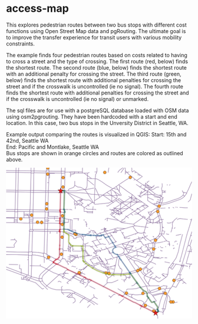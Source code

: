 # access-map

This explores pedestrian routes between two bus stops with different cost functions using Open Street Map data and pgRouting. The ultimate goal is to improve the transfer experience for transit users with various mobility constraints.

The example finds four pedestrian routes based on costs related to having to cross a street and the type of crossing. The first route (red, below) finds the shortest route. The second route (blue, below) finds the shortest route with an additional penalty for crossing the street. The third route (green, below) finds the shortest route with additional penalties for crossing the street and if the crosswalk is uncontrolled (ie no signal). The fourth route finds the shortest route with additional penalties for crossing the street and if the crosswalk is uncontrolled (ie no signal) or unmarked. 

The sql files are for use with a postgreSQL database loaded with OSM data using osm2pgrouting. They have been hardcoded with a start and end location. In this case, two bus stops in the Unversity District in Seattle, WA.

Example output comparing the routes is visualized in QGIS:
Start: 15th and 42nd, Seattle WA  
End: Pacific and Montlake, Seattle WA  
Bus stops are shown in orange circles and routes are colored as outlined above.   

![](routesUW.png)


